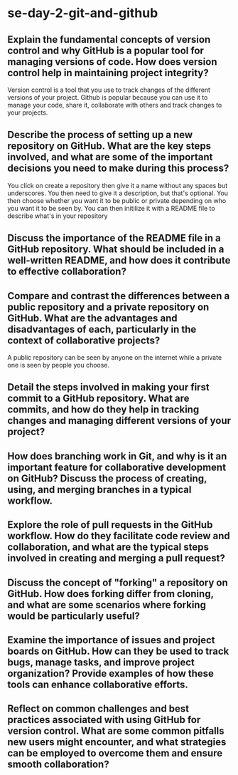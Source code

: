 # se-day-2-git-and-github
## Explain the fundamental concepts of version control and why GitHub is a popular tool for managing versions of code. How does version control help in maintaining project integrity?
Version control is a tool that you use to track changes of the different versions of your project. Github is popular because you can use it to manage your code, share it, collaborate with others and track changes to your projects.
## Describe the process of setting up a new repository on GitHub. What are the key steps involved, and what are some of the important decisions you need to make during this process?
You click on create a repository then give it a name without any spaces but underscores. You then need to give it a description, but that's optional. You then choose whether you want it to be public or private depending on who you want it to be seen by. You can then initilize it with a README file to describe what's in your repository
## Discuss the importance of the README file in a GitHub repository. What should be included in a well-written README, and how does it contribute to effective collaboration?

## Compare and contrast the differences between a public repository and a private repository on GitHub. What are the advantages and disadvantages of each, particularly in the context of collaborative projects?
A public repository can be seen by anyone on the internet while a private one is seen by people you choose. 
## Detail the steps involved in making your first commit to a GitHub repository. What are commits, and how do they help in tracking changes and managing different versions of your project?

## How does branching work in Git, and why is it an important feature for collaborative development on GitHub? Discuss the process of creating, using, and merging branches in a typical workflow.

## Explore the role of pull requests in the GitHub workflow. How do they facilitate code review and collaboration, and what are the typical steps involved in creating and merging a pull request?

## Discuss the concept of "forking" a repository on GitHub. How does forking differ from cloning, and what are some scenarios where forking would be particularly useful?

## Examine the importance of issues and project boards on GitHub. How can they be used to track bugs, manage tasks, and improve project organization? Provide examples of how these tools can enhance collaborative efforts.

## Reflect on common challenges and best practices associated with using GitHub for version control. What are some common pitfalls new users might encounter, and what strategies can be employed to overcome them and ensure smooth collaboration?
